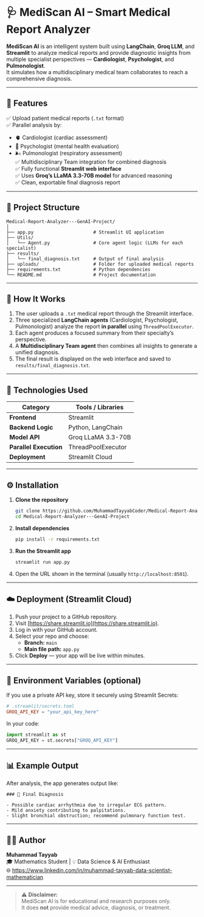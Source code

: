 # 🩺 MediScan AI – Smart Medical Report Analyzer

**MediScan AI** is an intelligent system built using **LangChain**, **Groq LLM**, and **Streamlit** to analyze medical reports and provide diagnostic insights from multiple specialist perspectives — **Cardiologist**, **Psychologist**, and **Pulmonologist**.  
It simulates how a multidisciplinary medical team collaborates to reach a comprehensive diagnosis.

---

## 🚀 Features

✅ Upload patient medical reports (`.txt` format)  
✅ Parallel analysis by:
- 🫀 Cardiologist (cardiac assessment)
- 🧠 Psychologist (mental health evaluation)
- 🌬️ Pulmonologist (respiratory assessment)  
✅ Multidisciplinary Team integration for combined diagnosis  
✅ Fully functional **Streamlit web interface**  
✅ Uses **Groq’s LLaMA 3.3-70B model** for advanced reasoning  
✅ Clean, exportable final diagnosis report  

---

## 🧩 Project Structure

```
Medical-Report-Analyzer---GenAI-Project/
│
├── app.py                      # Streamlit UI application
├── Utils/
│   └── Agent.py                # Core agent logic (LLMs for each specialist)
├── results/
│   └── final_diagnosis.txt     # Output of final analysis
├── uploads/                    # Folder for uploaded medical reports
├── requirements.txt            # Python dependencies
└── README.md                   # Project documentation
```

---

## 🧠 How It Works

1. The user uploads a `.txt` medical report through the Streamlit interface.  
2. Three specialized **LangChain agents** (Cardiologist, Psychologist, Pulmonologist) analyze the report **in parallel** using `ThreadPoolExecutor`.  
3. Each agent produces a focused summary from their specialty’s perspective.  
4. A **Multidisciplinary Team agent** then combines all insights to generate a unified diagnosis.  
5. The final result is displayed on the web interface and saved to `results/final_diagnosis.txt`.

---

## 🧰 Technologies Used

| Category | Tools / Libraries |
|-----------|-------------------|
| **Frontend** | Streamlit |
| **Backend Logic** | Python, LangChain |
| **Model API** | Groq LLaMA 3.3-70B |
| **Parallel Execution** | ThreadPoolExecutor |
| **Deployment** | Streamlit Cloud |

---

## ⚙️ Installation

1. **Clone the repository**
   ```bash
   git clone https://github.com/MuhammadTayyabCoder/Medical-Report-Analyzer---GenAI-Project.git
   cd Medical-Report-Analyzer---GenAI-Project
   ```

2. **Install dependencies**
   ```bash
   pip install -r requirements.txt
   ```

3. **Run the Streamlit app**
   ```bash
   streamlit run app.py
   ```

4. Open the URL shown in the terminal (usually `http://localhost:8501`).

---

## ☁️ Deployment (Streamlit Cloud)

1. Push your project to a GitHub repository.  
2. Visit [https://share.streamlit.io](https://share.streamlit.io).  
3. Log in with your GitHub account.  
4. Select your repo and choose:
   - **Branch:** `main`
   - **Main file path:** `app.py`  
5. Click **Deploy** — your app will be live within minutes.

---

## 🔑 Environment Variables (optional)

If you use a private API key, store it securely using Streamlit Secrets:

```toml
# .streamlit/secrets.toml
GROQ_API_KEY = "your_api_key_here"
```

In your code:
```python
import streamlit as st
GROQ_API_KEY = st.secrets["GROQ_API_KEY"]
```

---

## 📊 Example Output

After analysis, the app generates output like:

```
### 🧾 Final Diagnosis

- Possible cardiac arrhythmia due to irregular ECG pattern.
- Mild anxiety contributing to palpitations.
- Slight bronchial obstruction; recommend pulmonary function test.
```

---

## 🧑‍💻 Author

**Muhammad Tayyab**  
🎓 Mathematics Student | 💡 Data Science & AI Enthusiast   
🌐 https://www.linkedin.com/in/muhammad-tayyab-data-scientist-mathematician

---

> ⚠️ **Disclaimer:**  
> MediScan AI is for educational and research purposes only.  
> It does **not** provide medical advice, diagnosis, or treatment.
